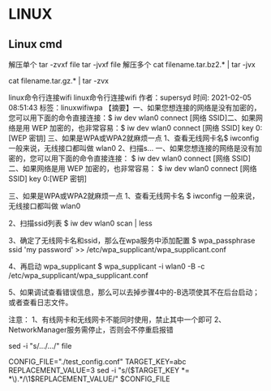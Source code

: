 # LINUX

## Linux cmd

解压单个
tar -zvxf file
tar -jvxf file
解压多个
cat filename.tar.bz2.* | tar -jvx

cat filename.tar.gz.*  | tar -zvx

linux命令行连接wifi
linux命令行连接wifi
作者：supersyd 时间: 2021-02-05 08:51:43
标签：linuxwifiwpa
【摘要】一、如果您想连接的网络是没有加密的，您可以用下面的命令直接连接：$ iw dev wlan0 connect [网络 SSID]二、如果网络是用 WEP 加密的，也非常容易：$ iw dev wlan0 connect [网络 SSID] key 0:[WEP 密钥] 三、如果是WPA或WPA2就麻烦一点 1、查看无线网卡名$ iwconfig一般来说，无线接口都叫做 wlan0 2、扫描s...
一、如果您想连接的网络是没有加密的，您可以用下面的命令直接连接：
$ iw dev wlan0 connect [网络 SSID]
二、如果网络是用 WEP 加密的，也非常容易：
$ iw dev wlan0 connect [网络 SSID] key 0:[WEP 密钥]

三、如果是WPA或WPA2就麻烦一点
1、查看无线网卡名
$ iwconfig
一般来说，无线接口都叫做 wlan0

2、扫描ssid列表
$ iw dev wlan0 scan | less

3、确定了无线网卡名和ssid，那么在wpa服务中添加配置
$ wpa_passphrase ssid 'my password' >> /etc/wpa_supplicant/wpa_supplicant.conf

4、再启动 wpa_supplicant
$ wpa_supplicant -i wlan0 -B -c /etc/wpa_supplicant/wpa_supplicant.conf

5、如果调试查看错误信息，那么可以去掉步骤4中的-B选项使其不在后台启动；或者查看日志文件。

注意：
1、有线网卡和无线网卡不能同时使用，禁止其中一个即可
2、NetworkManager服务需停止，否则会不停重启报错


sed -i "s/.../.../" file

CONFIG_FILE="./test_config.conf"
TARGET_KEY=abc
REPLACEMENT_VALUE=3
sed -i "s/\($TARGET_KEY *= *\).*/\1$REPLACEMENT_VALUE/" $CONFIG_FILE

